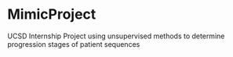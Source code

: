 # MimicProject
UCSD Internship Project using unsupervised methods to determine progression stages of patient sequences
